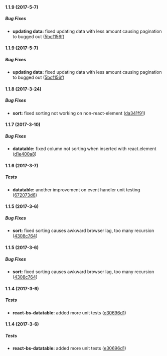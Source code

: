 #### 1.1.9 (2017-5-7)

##### Bug Fixes

* **updating data:** fixed updating data with less amount causing pagination to bugged out ([5bcf156f](https://github.com/Imballinst/react-bs-datatable/commit/5bcf156f26dfc0173f1aa49aff35419a76d2ab4f))

#### 1.1.9 (2017-5-7)

##### Bug Fixes

* **updating data:** fixed updating data with less amount causing pagination to bugged out ([5bcf156f](https://github.com/Imballinst/react-bs-datatable/commit/5bcf156f26dfc0173f1aa49aff35419a76d2ab4f))

#### 1.1.8 (2017-3-24)

##### Bug Fixes

* **sort:** fixed sorting not working on non-react-element ([da341f91](https://github.com/Imballinst/react-bs-datatable/commit/da341f91c606525726e70c2e5a13bbf6bf78db38))

#### 1.1.7 (2017-3-10)

##### Bug Fixes

* **datatable:** fixed column not sorting when inserted with react.element ([d1e400a8](https://github.com/Imballinst/react-bs-datatable/commit/d1e400a8642b53c1365c3f5bf5e5eb27c807df0d))

#### 1.1.6 (2017-3-7)

##### Tests

* **datatable:** another improvement on event handler unit testing ([672073d6](https://github.com/Imballinst/react-bs-datatable/commit/672073d6975a8b385c932c525825e98ec88b2c82))

#### 1.1.5 (2017-3-6)

##### Bug Fixes

* **sort:** fixed sorting causes awkward browser lag, too many recursion ([4308c764](https://github.com/Imballinst/react-bs-datatable/commit/4308c764fde7b51619584e6af8e963dbde8b5d03))

#### 1.1.5 (2017-3-6)

##### Bug Fixes

* **sort:** fixed sorting causes awkward browser lag, too many recursion ([4308c764](https://github.com/Imballinst/react-bs-datatable/commit/4308c764fde7b51619584e6af8e963dbde8b5d03))

#### 1.1.4 (2017-3-6)

##### Tests

* **react-bs-datatable:** added more unit tests ([e30696d1](https://github.com/Imballinst/react-bs-datatable/commit/e30696d1b273965229c9aa15ff80b589f3c3dd26))

#### 1.1.4 (2017-3-6)

##### Tests

* **react-bs-datatable:** added more unit tests ([e30696d1](https://github.com/Imballinst/react-bs-datatable/commit/e30696d1b273965229c9aa15ff80b589f3c3dd26))

